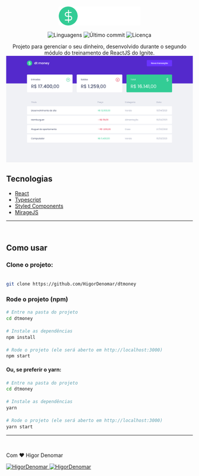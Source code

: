 <p align="center">
   <img src="./src/assets/logo.svg" alt="dt money" width="220"/>
</p>

<p align="center">
  <img alt="Linguagens" src="https://img.shields.io/github/languages/count/HigorDenomar/dtmoney?color=%236933FF" />
  <img alt="Último commit" src="https://img.shields.io/github/last-commit/HigorDenomar/dtmoney?color=%236933FF" />
  <img alt="Licença" src="https://img.shields.io/github/license/HigorDenomar/dtmoney?color=%236933FF" />
</p>

<p align="center">
  Projeto para gerenciar o seu dinheiro, desenvolvido durante o segundo módulo do treinamento de ReactJS do Ignite.

  <img src="./.github/print.png" />
</p>

## Tecnologias

- [React](https://reactjs.org/)
- [Typescript](https://www.typescriptlang.org/)
- [Styled Components](https://styled-components.com/)
- [MirageJS](https://miragejs.com/)

---
<br />

## Como usar

### Clone o projeto:

```sh

git clone https://github.com/HigorDenomar/dtmoney

```

### Rode o projeto (npm)

```sh
# Entre na pasta do projeto
cd dtmoney

# Instale as dependências
npm install

# Rode o projeto (ele será aberto em http://localhost:3000)
npm start

```

#### Ou, se preferir o yarn:

```sh
# Entre na pasta do projeto
cd dtmoney

# Instale as dependências
yarn

# Rode o projeto (ele será aberto em http://localhost:3000)
yarn start

```

---
<br />

<p>Com ❤️ <a src="https://github.com/HigorDenomar" alt="Higor Denomar">Higor Denomar</a> </p>

<a href="https://www.linkedin.com/in/higordenomar/">
  <img alt="HigorDenomar" src="https://img.shields.io/badge/-HigorDenomar-5429CC?style=flat&logo=Linkedin&logoColor=white" />
</a>
<a href="mailto:higordenomar@hotmail.com">
  <img alt="HigorDenomar" src="https://img.shields.io/badge/-higordenomar%40gmail.com-5429CC?style=flat&logo=Gmail&logoColor=white" />
</a>
